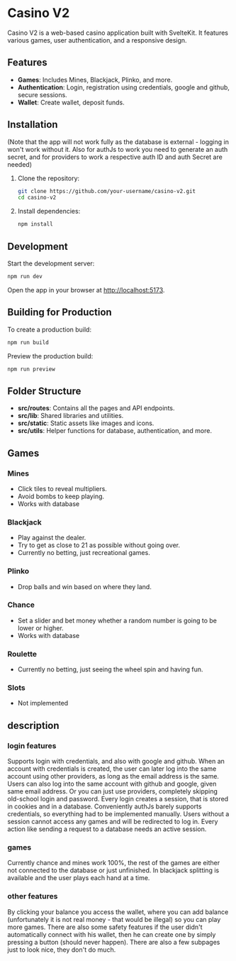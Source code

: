 # Casino V2

Casino V2 is a web-based casino application built with SvelteKit. It features various games, user authentication, and a responsive design.

## Features

- **Games**: Includes Mines, Blackjack, Plinko, and more.
- **Authentication**: Login, registration using credentials, google and github, secure sessions.
- **Wallet**: Create wallet, deposit funds.
  
## Installation
(Note that the app will not work fully as the database is external - logging in won't work without it. Also for authJs to work you need to generate an auth secret, and for providers to work a respective auth ID and auth Secret are needed)

1. Clone the repository:

   ```bash
   git clone https://github.com/your-username/casino-v2.git
   cd casino-v2
   ```

2. Install dependencies:
   ```bash
   npm install
   ```

## Development

Start the development server:

```bash
npm run dev
```

Open the app in your browser at [http://localhost:5173](http://localhost:5173).

## Building for Production

To create a production build:

```bash
npm run build
```

Preview the production build:

```bash
npm run preview
```

## Folder Structure

- **src/routes**: Contains all the pages and API endpoints.
- **src/lib**: Shared libraries and utilities.
- **src/static**: Static assets like images and icons.
- **src/utils**: Helper functions for database, authentication, and more.

## Games

### Mines

- Click tiles to reveal multipliers.
- Avoid bombs to keep playing.
- Works with database

### Blackjack

- Play against the dealer.
- Try to get as close to 21 as possible without going over.
- Currently no betting, just recreational games.

### Plinko

- Drop balls and win based on where they land.

### Chance
- Set a slider and bet money whether a random number is going to be lower or higher.
- Works with database

### Roulette

- Currently no betting, just seeing the wheel spin and having fun.

### Slots

- Not implemented

## description

### login features
Supports login with credentials, and also with google and github. When an account with credentials is created, the user can later log into the same account using other providers, as long as the email address is the same. Users can also log into the same account with github and google, given same email address. Or you can just use providers, completely skipping old-school login and password. Every login creates a session, that is stored in cookies and in a database. Conveniently authJs barely supports credentials, so everything had to be implemented manually. Users without a session cannot access any games and will be redirected to log in. Every action like sending a request to a database needs an active session.

### games
Currently chance and mines work 100%, the rest of the games are either not connected to the database or just unfinished.
In blackjack splitting is available and the user plays each hand at a time. 


### other features
By clicking your balance you access the wallet, where you can add balance (unfortunately it is not real money - that would be illegal) so you can play more games. There are also some safety features if the user didn't automatically connect with his wallet, then he can create one by simply pressing a button (should never happen).
There are also a few subpages just to look nice, they don't do much.
